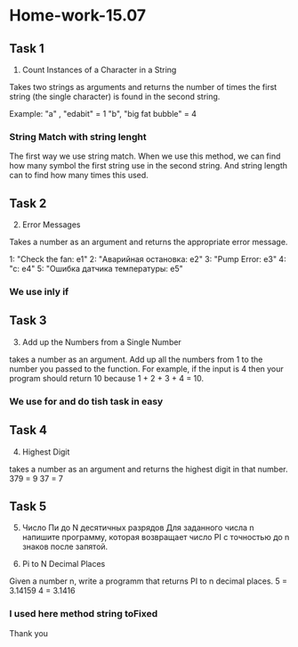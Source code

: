 # Home-work-15.07
## Task 1
1. Count Instances of a Character in a String

Takes two strings as arguments and returns the number of times the first string (the single character) is found in the second string.

Example:
"a" , "edabit"  = 1
"b",	"big fat bubble" = 4
### String Match with string lenght
The first way we use string match. When we use this method, we can find how many symbol the first string use in the second string. And string length can to find how many times this used.


## Task 2
2. Error Messages

Takes a number as an argument and returns the appropriate error message.

1: "Check the fan: e1"
2: "Аварийная остановка: e2"
3: "Pump Error: e3"
4: "c: e4"
5: "Ошибка датчика температуры: e5"

### We use inly if


## Task 3
3. Add up the Numbers from a Single Number

takes a number as an argument. Add up all the numbers from 1 to the number you passed to the function. For example, if the input is 4 then your program should return 10 because 1 + 2 + 3 + 4 = 10. 

### We use for and do tish task in easy


## Task 4
4. Highest Digit

takes a number as an argument and returns the highest digit in that number.
379 = 9
37 = 7








## Task 5
5. Число Пи до N десятичных разрядов
Для заданного числа n напишите программу, которая возвращает число PI с точностью до n знаков после запятой.

5. Pi to N Decimal Places

Given a number n, write a programm that returns PI to n decimal places.
5  = 3.14159
4  = 3.1416
### I used here method string toFixed
Thank you






